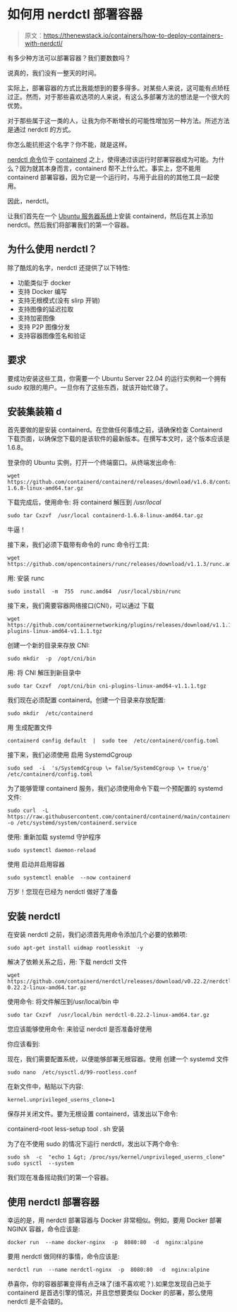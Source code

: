 # 如何用 nerdctl 部署容器

> 原文：<https://thenewstack.io/containers/how-to-deploy-containers-with-nerdctl/>

有多少种方法可以部署容器？我们要数数吗？

说真的，我们没有一整天的时间。

实际上，部署容器的方式比我能想到的要多得多。对某些人来说，这可能有点矫枉过正。然而，对于那些喜欢选项的人来说，有这么多部署方法的想法是一个很大的优势。

对于那些属于这一类的人，让我为你不断增长的可能性增加另一种方法。所述方法是通过 nerdctl 的方式。

你怎么能抗拒这个名字？你不能，就是这样。

[nerdctl 命令](https://github.com/containerd/nerdctl)位于 [containerd](https://containerd.io/) 之上，使得通过该运行时部署容器成为可能。为什么？因为就其本身而言，containerd 帮不上什么忙。事实上，您不能用 containerd 部署容器，因为它是一个运行时，与用于此目的的其他工具一起使用。

因此，nerdctl。

让我们首先在一个 [Ubuntu 服务器系统](https://ubuntu.com/download/server)上安装 containerd，然后在其上添加 nerdctl。然后我们将部署我们的第一个容器。

## 为什么使用 nerdctl？

除了酷炫的名字，nerdctl 还提供了以下特性:

*   功能类似于 docker
*   支持 Docker 编写
*   支持无根模式(没有 slirp 开销)
*   支持图像的延迟拉取
*   支持加密图像
*   支持 P2P 图像分发
*   支持容器图像签名和验证

## 要求

要成功安装这些工具，你需要一个 Ubuntu Server 22.04 的运行实例和一个拥有 *sudo* 权限的用户。一旦你有了这些东西，就该开始忙碌了。

## 安装集装箱 d

首先要做的是安装 containerd。在您做任何事情之前，请确保检查 Containerd 下载页面，以确保您下载的是该软件的最新版本。在撰写本文时，这个版本应该是 1.6.8。

登录你的 Ubuntu 实例，打开一个终端窗口。从终端发出命令:

```
wget https://github.com/containerd/containerd/releases/download/v1.6.8/containerd-1.6.8-linux-amd64.tar.gz

```

下载完成后，使用命令:
将 containerd 解压到 */usr/local*

```
sudo tar Cxzvf  /usr/local containerd-1.6.8-linux-amd64.tar.gz

```

牛逼！

接下来，我们必须下载带有命令的 runc 命令行工具:

```
wget https://github.com/opencontainers/runc/releases/download/v1.1.3/runc.amd64

```

用:
安装 runc

```
sudo install  -m  755  runc.amd64  /usr/local/sbin/runc

```

接下来，我们需要容器网络接口(CNI)，可以通过
下载

```
wget https://github.com/containernetworking/plugins/releases/download/v1.1.1/cni-plugins-linux-amd64-v1.1.1.tgz

```

创建一个新的目录来存放 CNI:

```
sudo mkdir  -p  /opt/cni/bin

```

用:
将 CNI 解压到新目录中

```
sudo tar Cxzvf  /opt/cni/bin cni-plugins-linux-amd64-v1.1.1.tgz

```

我们现在必须配置 containerd。创建一个目录来存放配置:

```
sudo mkdir  /etc/containerd

```

用
生成配置文件

```
containerd config default  |  sudo tee  /etc/containerd/config.toml

```

接下来，我们必须使用
启用 SystemdCgroup

```
sudo sed  -i  's/SystemdCgroup \= false/SystemdCgroup \= true/g'  /etc/containerd/config.toml

```

为了能够管理 containerd 服务，我们必须使用命令下载一个预配置的 systemd 文件:

```
sudo curl  -L  https://raw.githubusercontent.com/containerd/containerd/main/containerd.service -o /etc/systemd/system/containerd.service

```

使用:
重新加载 systemd 守护程序

```
sudo systemctl daemon-reload

```

使用
启动并启用容器

```
sudo systemctl enable  --now containerd

```

万岁！您现在已经为 nerdctl 做好了准备

## 安装 nerdctl

在安装 nerdctl 之前，我们必须首先用命令添加几个必要的依赖项:

```
sudo apt-get install uidmap rootlesskit  -y

```

解决了依赖关系之后，用:
下载 nerdctl 文件

```
wget https://github.com/containerd/nerdctl/releases/download/v0.22.2/nerdctl-0.22.2-linux-amd64.tar.gz

```

使用命令:
将文件解压到/usr/local/bin 中

```
sudo tar Cxzvf  /usr/local/bin nerdctl-0.22.2-linux-amd64.tar.gz

```

您应该能够使用命令:
来验证 nerdctl 是否准备好使用

你应该看到:

现在，我们需要配置系统，以便能够部署无根容器。使用
创建一个 systemd 文件

```
sudo nano  /etc/sysctl.d/99-rootless.conf

```

在新文件中，粘贴以下内容:

```
kernel.unprivileged_userns_clone=1

```

保存并关闭文件。要为无根设置 containerd，请发出以下命令:

containerd-root less-setup tool . sh 安装

为了在不使用 sudo 的情况下运行 nerdctl，发出以下两个命令:

```
sudo sh  -c  "echo 1 &gt; /proc/sys/kernel/unprivileged_userns_clone"
sudo sysctl  --system

```

我们现在准备摇动我们的第一个容器。

## 使用 nerdctl 部署容器

幸运的是，用 nerdctl 部署容器与 Docker 非常相似。例如，要用 Docker 部署 NGINX 容器，命令应该是:

```
docker run  --name docker-nginx  -p  8080:80  -d  nginx:alpine

```

要用 nerdctl 做同样的事情，命令应该是:

```
nerdctl run  --name nerdctl-nginx  -p  8080:80  -d  nginx:alpine

```

恭喜你，你的容器部署变得有点乏味了(谁不喜欢呢？).如果您发现自己处于 containerd 是首选引擎的情况，并且您想要类似 Docker 的部署，那么使用 nerdctl 是不会错的。

<svg xmlns:xlink="http://www.w3.org/1999/xlink" viewBox="0 0 68 31" version="1.1"><title>Group</title> <desc>Created with Sketch.</desc></svg>
